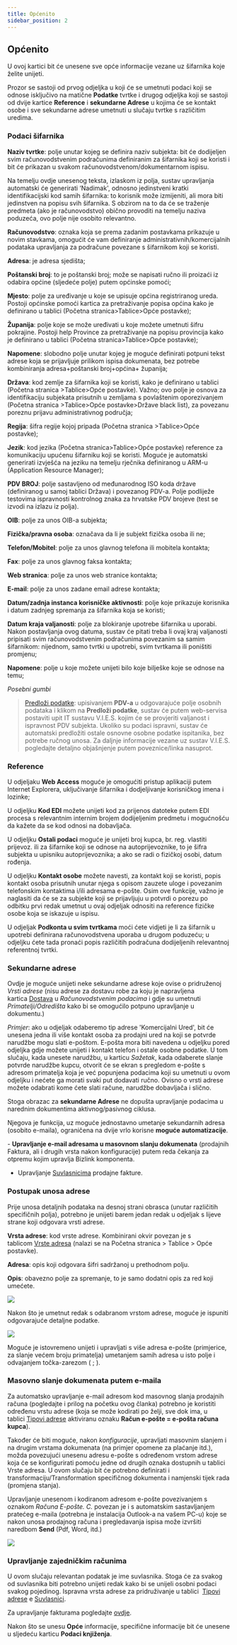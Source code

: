 ```yaml
---
title: Općenito
sidebar_position: 2
---
```


## Općenito

U ovoj kartici bit će unesene sve opće informacije vezane uz šifarnika koje želite unijeti.

Prozor se sastoji od prvog odjeljka u koji će se umetnuti podaci koji se odnose isključivo na matične **Podatke** tvrtke i drugog odjeljka koji se sastoji od dvije kartice **Reference** i **sekundarne Adrese** u kojima će se kontakt osobe i sve sekundarne adrese umetnuti u slučaju tvrtke s različitim uredima.

### Podaci šifarnika

**Naziv tvrtke**: polje unutar kojeg se definira naziv subjekta: bit će dodijeljen svim računovodstvenim podračunima definiranim za šifarnika koji se koristi i bit će prikazan u svakom računovodstvenom/dokumentarnom ispisu.

Na temelju ovdje unesenog teksta, izlaskom iz polja, sustav upravljanja automatski će generirati ‘Nadimak', odnosno jedinstveni kratki identifikacijski kod samih šifarnika: to korisnik može izmijeniti, ali mora biti jedinstven na popisu svih šifarnika. S obzirom na to da će se traženje predmeta (ako je računovodstvo) obično provoditi na temelju naziva poduzeća, ovo polje nije osobito relevantno.

**Računovodstvo**: oznaka koja se prema zadanim postavkama prikazuje u novim stavkama, omogućit će vam definiranje administrativnih/komercijalnih podataka upravljanja za podračune povezane s šifarnikom koji se koristi.

**Adresa**: je adresa sjedišta;

**Poštanski broj**: to je poštanski broj; može se napisati ručno ili proizaći iz odabira općine (sljedeće polje) putem općinske pomoći;

**Mjesto**: polje za uređivanje u koje se upisuje općina registriranog ureda. Postoji općinske pomoći kartica za pretraživanje popisa općina kako je definirano u tablici (Početna stranica>Tablice>Opće postavke);

**Županija**: polje koje se može uređivati u koje možete umetnuti šifru pokrajine. Postoji help Province za pretraživanje na popisu provincija kako je definirano u tablici (Početna stranica>Tablice>Opće postavke);

**Napomene**: slobodno polje unutar kojeg je moguće definirati potpuni tekst adrese koja se prijavljuje prilikom ispisa dokumenata, bez potrebe kombiniranja adresa+poštanski broj+općina+ županija;

**Država**: kod zemlje za šifarnika koji se koristi, kako je definirano u tablici (Početna stranica >Tablice>Opće postavke). Važno; ovo polje je osnova za identifikaciju subjekata prisutnih u zemljama s povlaštenim oporezivanjem (Početna stranica >Tablice>Opće postavke>Države black list), za povezanu poreznu prijavu administrativnog područja;

**Regija**: šifra regije kojoj pripada (Početna stranica >Tablice>Opće postavke);

**Jezik**: kod jezika (Početna stranica>Tablice>Opće postavke) reference za komunikaciju upućenu šifarniku koji se koristi. Moguće je automatski generirati izvješća na jeziku na temelju rječnika definiranog u ARM-u (Application Resource Manager);

**PDV BROJ**: polje sastavljeno od međunarodnog ISO koda države (definiranog u samoj tablici Država) i povezanog PDV-a. Polje podliježe testovima ispravnosti kontrolnog znaka za hrvatske PDV brojeve (test se izvodi na izlazu iz polja).

**OIB**: polje za unos OIB-a subjekta;

**Fizička/pravna osoba**: označava da li je subjekt fizička osoba ili ne;

**Telefon/Mobitel**: polje za unos glavnog telefona ili mobitela kontakta;

**Fax**: polje za unos glavnog faksa kontakta;

**Web stranica**: polje za unos web stranice kontakta;

**E-mail**: polje za unos zadane email adrese kontakta;

**Datum/zadnja instanca korisničke aktivnosti**: polje koje prikazuje korisnika i datum zadnjeg spremanja za šifarnika koja se koristi;

**Datum kraja valjanosti**: polje za blokiranje upotrebe šifarnika u uporabi. Nakon postavljanja ovog datuma, sustav će pitati treba li ovaj kraj valjanosti pripisati svim računovodstvenim podračunima povezanim sa samim šifarnikom: nijednom, samo tvrtki u upotrebi, svim tvrtkama ili poništiti promjenu;

**Napomene**: polje u koje možete unijeti bilo koje bilješke koje se odnose na temu;

*Posebni gumbi*

> [Predloži podatke](/docs/guide/common/glossary/glossary-intro#v): upisivanjem **PDV-a** u odgovarajuće polje osobnih podataka i klikom na **Predloži podatke**, sustav će putem web-servisa postaviti upit IT sustavu V.I.E.S. kojim će se provjeriti valjanost i ispravnost PDV subjekta. Ukoliko su podaci ispravni, sustav će automatski predložiti ostale osnovne osobne podatke ispitanika, bez potrebe ručnog unosa. Za daljnje informacije vezane uz sustav V.I.E.S. pogledajte detaljno objašnjenje putem poveznice/linka nasuprot.


### Reference

U odjeljaku **Web Access** moguće je omogućiti pristup aplikaciji putem Internet Explorera, uključivanje šifarnika i dodjeljivanje korisničkog imena i lozinke;

U odjeljku **Kod EDI** možete unijeti kod za prijenos datoteke putem EDI procesa s relevantnim internim brojem dodijeljenim predmetu i mogućnošću da kažete da se kod odnosi na dobavljača.

U odjeljku **Ostali podaci** moguće je unijeti broj kupca, br. reg. vlastiti prijevoz. ili za šifarnike koji se odnose na autoprijevoznike, to je šifra subjekta u upisniku autoprijevoznika; a ako se radi o fizičkoj osobi, datum rođenja.

U odjeljku **Kontakt osobe** možete navesti, za kontakt koji se koristi, popis kontakt osoba prisutnih unutar njega s opisom zauzete uloge i povezanim telefonskim kontaktima i/ili adresama e-pošte. Osim ove funkcije, važno je naglasiti da će se za subjekte koji se prijavljuju u potvrdi o porezu po odbitku prvi redak umetnut u ovaj odjeljak odnositi na reference fizičke osobe koja se iskazuje u ispisu.

U odjeljak **Podkonta u svim tvrtkama** moći ćete vidjeti je li za šifarnik u upotrebi definirana računovodstvena uporaba u drugom poduzeću; u odjeljku ćete tada pronaći popis različitih podračuna dodijeljenih relevantnoj referentnoj tvrtki.


### Sekundarne adrese 

Ovdje je moguće unijeti neke sekundarne adrese koje ovise o pridruženoj *Vrsti adrese* (nisu adrese za dostavu robe za koju je napravljena kartica [Dostava](/docs/erp-home/registers/contacts/create-new-contact/accounting-data/customer-vendors-data/delivery) u *Računovodstvenim podacima* i gdje su umetnuti  *Primatelji/Odredišta* kako bi se omogućilo potpuno upravljanje u dokumentu.)

*Primjer*: ako u odjeljak odaberemo tip adrese 'Komercijalni Ured', bit će unesena jedna ili više kontakt osoba za prodajni ured na koji se potvrde narudžbe mogu slati e-poštom. E-pošta mora biti navedena u odjeljku pored odjeljka gdje možete unijeti i kontakt telefon i ostale osobne podatke. U tom slučaju, kada unesete narudžbu, u karticu *Sažetak*, kada odaberete slanje potvrde narudžbe kupcu, otvorit će se ekran s pregledom e-pošte s adresom primatelja koja je već popunjena podacima koji su umetnuti u ovom odjeljku i nećete ga morati svaki put dodavati ručno. Ovisno o vrsti adrese možete odabrati kome ćete slati račune, narudžbe dobavljača i slično.

Stoga obrazac za **sekundarne Adrese** ne dopušta upravljanje podacima u narednim dokumentima aktivnog/pasivnog ciklusa.

Njegova je funkcija, uz moguće jednostavno umetanje sekundarnih adresa (osobito e-maila), ograničena na dvije vrlo korisne **moguće automatizacije**.

- **Upravljanje e-mail adresama u masovnom slanju dokumenata** (prodajnih Faktura, ali i drugih vrsta nakon konfiguracije) putem reda čekanja za otpremu kojim upravlja Bizlink komponenta.

- Upravljanje [Suvlasnicima](/docs/erp-home/registers/contacts/create-new-contact/accounting-data/customer-vendors-data/fiscal-information) prodajne fakture.


### Postupak unosa adrese 

Prije unosa detaljnih podataka na desnoj strani obrasca (unutar različitih specifičnih polja), potrebno je unijeti barem jedan redak u odjeljak s lijeve strane koji odgovara vrsti adrese.

**Vrsta adrese**: kod vrste adrese. Kombinirani okvir povezan je s tablicom [Vrste adresa](/docs/configurations/tables/general-settings/address-types) (nalazi se na Početna stranica > Tablice > Opće postavke).

**Adresa**: opis koji odgovara šifri sadržanoj u prethodnom polju.

**Opis**: obavezno polje za spremanje, to je samo dodatni opis za red koji umećete.

![](/img/it-it/erp-home/registers/contacts/create-new-contact/general/image01.png)


Nakon što je umetnut redak s odabranom vrstom adrese, moguće je ispuniti odgovarajuće detaljne podatke.

![](/img/it-it/erp-home/registers/contacts/create-new-contact/general/image02.png)

Moguće je istovremeno unijeti i upravljati s više adresa e-pošte (primjerice, za slanje većem broju primatelja) umetanjem samih adresa u isto polje i odvajanjem točka-zarezom ( ; ).


### Masovno slanje dokumenata putem e-maila 

Za automatsko upravljanje e-mail adresom kod masovnog slanja prodajnih računa (pogledajte i prilog na početku ovog članka) potrebno je koristiti određenu vrstu adrese (koja se može kodirati po želji, sve dok ima, u tablici [Tipovi adrese](/docs/configurations/tables/general-settings/address-types) aktiviranu oznaku **Račun e-pošte = e-pošta računa kupca**).

Također će biti moguće, nakon *konfiguracije*, upravljati masovnim slanjem i na drugim vrstama dokumenata (na primjer opomene za plaćanje itd.), možda povezujući unesenu adresu e-pošte s određenom vrstom adrese koja će se konfigurirati pomoću jedne od drugih oznaka dostupnih u tablici Vrste adresa. U ovom slučaju bit će potrebno definirati i transformaciju/Transformation specifičnog dokumenta i namjenski tijek rada (promjena stanja).

Upravljanje unesenom i kodiranom adresom e-pošte povezivanjem s oznakom *Računa E-pošte. C.* povezan je i s automatskim sastavljanjem pratećeg e-maila (potrebna je instalacija Outlook-a na vašem PC-u) koje se nakon unosa prodajnog računa i pregledavanja ispisa može izvršiti naredbom **Send** (Pdf, Word, itd.)

![](/img/it-it/erp-home/registers/contacts/create-new-contact/general/image03.png)


### Upravljanje zajedničkim računima

U ovom slučaju relevantan podatak je ime suvlasnika. Stoga će za svakog od suvlasnika biti potrebno unijeti redak kako bi se unijeli osobni podaci svakog pojedinog. Ispravna vrsta adrese za pridruživanje u tablici  [Tipovi adrese](/docs/configurations/tables/general-settings/address-types) e [Suvlasnici](/docs/configurations/tables/general-settings/address-types).

Za upravljanje fakturama pogledajte [ovdje](/docs/erp-home/registers/contacts/create-new-contact/accounting-data/customer-vendors-data/fiscal-information).

Nakon što se unesu **Opće** informacije, specifične informacije bit će unesene u sljedeću karticu  **Podaci knjiženja**.
